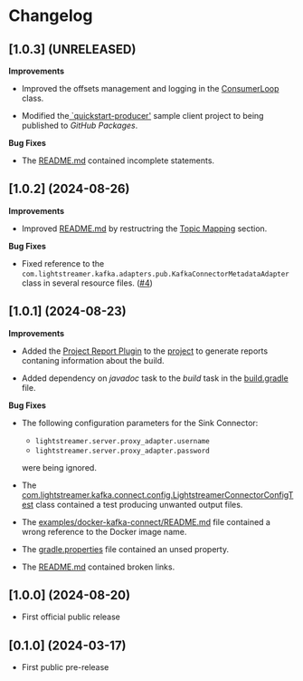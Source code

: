 # Changelog

## [1.0.3] (UNRELEASED)

**Improvements**

- Improved the offsets management and logging in the [ConsumerLoop](kafka-connector-project/kafka-connector/src/main/java/com/lightstreamer/kafka/adapters/consumers/ConsumerLoop.java) class.

- Modified the[ `quickstart-producer'](examples/quickstart-producer/) sample client project to being published to _GitHub Packages_.

**Bug Fixes**

- The [README.md](README.md) contained incomplete statements.


## [1.0.2] (2024-08-26)

**Improvements**

- Improved [README.md](README.md) by restructring the [Topic Mapping](README.md#topic-mapping) section.

**Bug Fixes**

- Fixed reference to the `com.lightstreamer.kafka.adapters.pub.KafkaConnectorMetadataAdapter` class in several resource files. ([#4](https://github.com/Lightstreamer/Lightstreamer-kafka-connector/pull/4))


## [1.0.1] (2024-08-23)

**Improvements**

- Added the [Project Report Plugin](https://docs.gradle.org/current/userguide/project_report_plugin.html) to the [project](./kafka-connector-project/buildSrc/src/main/groovy/lightstreamer-kafka-connector.gradle#L5) to generate reports contaning information about the build.

- Added dependency on _javadoc_ task to the _build_ task in the [build.gradle](./kafka-connector-project/kafka-connector/build.gradle) file.

**Bug Fixes**

- The following configuration parameters for the Sink Connector:
  - `lightstreamer.server.proxy_adapter.username` 
  - `lightstreamer.server.proxy_adapter.password`
  
  were being ignored.

- The [com.lightstreamer.kafka.connect.config.LightstreamerConnectorConfigTest](./kafka-connector-project/kafka-connector/src/test/java/com/lightstreamer/kafka/connect/config/LightstreamerConnectorConfigTest.java) class contained a test producing unwanted output files.

- The [examples/docker-kafka-connect/README.md](./examples/docker-kafka-connect/README.md) file contained a wrong reference to the Docker image name.

- The [gradle.properties](./kafka-connector-project/gradle.properties) file contained an unsed property.

- The [README.md](README.md) contained broken links.


## [1.0.0] (2024-08-20)

- First official public release


## [0.1.0] (2024-03-17)

- First public pre-release
